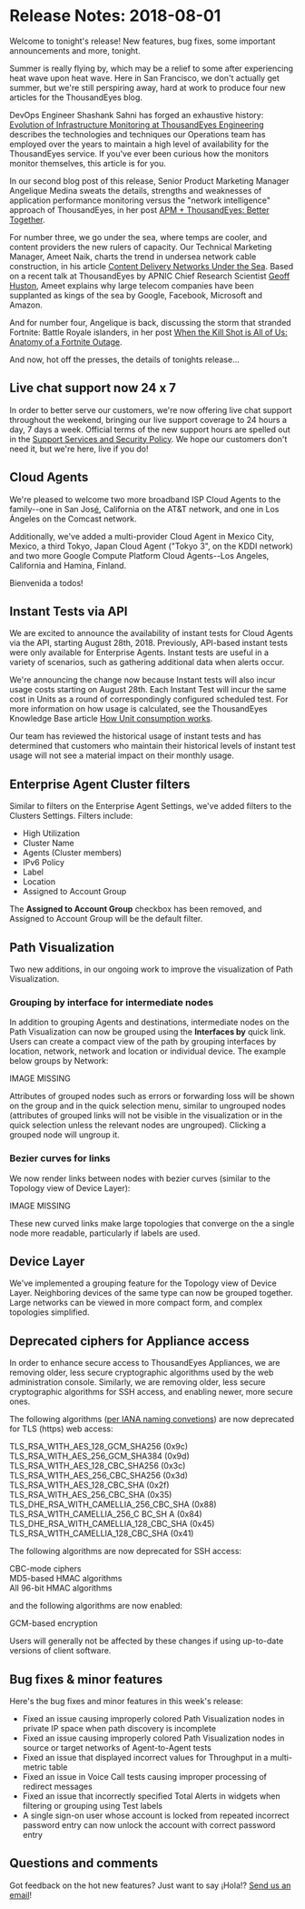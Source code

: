 # Release Notes: 2018-08-01

Welcome to tonight's release! New features, bug fixes, some important announcements and more, tonight.

Summer is really flying by, which may be a relief to some after experiencing heat wave upon heat wave. Here in San Francisco, we don't actually get summer, but we're still perspiring away, hard at work to produce four new articles for the ThousandEyes blog.

DevOps Engineer Shashank Sahni has forged an exhaustive history: [Evolution of Infrastructure Monitoring at ThousandEyes Engineering](https://blog.thousandeyes.com/evolution-infrastructure-monitoring-thousandeyes-engineering/) describes the technologies and techniques our Operations team has employed over the years to maintain a high level of availability for the ThousandEyes service. If you've ever been curious how the monitors monitor themselves, this article is for you.

In our second blog post of this release, Senior Product Marketing Manager Angelique Medina sweats the details, strengths and weaknesses of application performance monitoring versus the "network intelligence" approach of ThousandEyes, in her post [APM + ThousandEyes: Better Together](https://blog.thousandeyes.com/apm-thousandeyes-better-together/).

For number three, we go under the sea, where temps are cooler, and content providers the new rulers of capacity. Our Technical Marketing Manager, Ameet Naik, charts the trend in undersea network cable construction, in his article [Content Delivery Networks Under the Sea](https://blog.thousandeyes.com/content-delivery-networks-under-the-sea/). Based on a recent talk at ThousandEyes by APNIC Chief Research Scientist [Geoff Huston](https://www.apnic.net/about-apnic/team/geoff-huston/), Ameet explains why large telecom companies have been supplanted as kings of the sea by Google, Facebook, Microsoft and Amazon.

And for number four, Angelique is back, discussing the storm that stranded Fortnite: Battle Royale islanders, in her post [When the Kill Shot is All of Us: Anatomy of a Fortnite Outage](https://blog.thousandeyes.com/kill-shot-all-of-us-anatomy-fortnite-outage/).

And now, hot off the presses, the details of tonights release...

## Live chat support now 24 x 7

In order to better serve our customers, we're now offering live chat support throughout the weekend, bringing our live support coverage to 24 hours a day, 7 days a week. Official terms of the new support hours are spelled out in the [Support Services and Security Policy](https://app.thousandeyes.com/legal/support-security). We hope our customers don't need it, but we're here, live if you do!

## Cloud Agents

We're pleased to welcome two more broadband ISP Cloud Agents to the family--one in San Jos[é](http://www.sjsu.edu/senate/docs/S70-12.pdf), California on the AT&T network, and one in Los Ángeles on the Comcast network.

Additionally, we've added a multi-provider Cloud Agent in Mexico City, Mexico, a third Tokyo, Japan Cloud Agent \("Tokyo 3", on the KDDI network\) and two more Google Compute Platform Cloud Agents--Los Angeles, California and Hamina, Finland.

Bienvenida a todos!

## Instant Tests via API

We are excited to announce the availability of instant tests for Cloud Agents via the API, starting August 28th, 2018. Previously, API-based instant tests were only available for Enterprise Agents.  Instant tests are useful in a variety of scenarios, such as gathering additional data when alerts occur.

We're announcing the change now because Instant tests will also incur usage costs starting on August 28th. Each Instant Test will incur the same cost in Units as a round of correspondingly configured scheduled test. For more information on how usage is calculated, see the ThousandEyes Knowledge Base article [How Unit consumption works](https://success.thousandeyes.com/PublicArticlePage?articleIdParam=kA0E0000000CmmoKAC).

Our team has reviewed the historical usage of instant tests and has determined that customers who maintain their historical levels of instant test usage will not see a material impact on their monthly usage.

## Enterprise Agent Cluster filters

Similar to filters on the Enterprise Agent Settings, we've added filters to the Clusters Settings. Filters include:

* High Utilization
* Cluster Name
* Agents \(Cluster members\)
* IPv6 Policy
* Label
* Location
* Assigned to Account Group

The **Assigned to Account Group** checkbox has been removed, and Assigned to Account Group will be the default filter.

## Path Visualization

Two new additions, in our ongoing work to improve the visualization of Path Visualization.

### Grouping by interface for intermediate nodes

In addition to grouping Agents and destinations, intermediate nodes on the Path Visualization can now be grouped using the **Interfaces by** quick link. Users can create a compact view of the path by grouping interfaces by location, network, network and location or individual device. The example below groups by Network:

IMAGE MISSING

Attributes of grouped nodes such as errors or forwarding loss will be shown on the group and in the quick selection menu, similar to ungrouped nodes \(attributes of grouped links will not be visible in the visualization or in the quick selection unless the relevant nodes are ungrouped\). Clicking a grouped node will ungroup it. 

### Bezier curves for links

We now render links between nodes with bezier curves \(similar to the Topology view of Device Layer\):

IMAGE MISSING

 These new curved links make large topologies that converge on the a single node more readable, particularly if labels are used.

## Device Layer

We've implemented a grouping feature for the Topology view of Device Layer.  Neighboring devices of the same type can now be grouped together. Large networks can be viewed in more compact form, and complex topologies simplified. 

## Deprecated ciphers for Appliance access

 In order to enhance secure access to ThousandEyes Appliances, we are removing older, less secure cryptographic algorithms used by the web administration console. Similarly, we are removing older, less secure cryptographic algorithms for SSH access, and enabling newer, more secure ones.

The following algorithms \([per IANA naming convetions](https://www.iana.org/assignments/tls-parameters/tls-parameters.xhtml#tls-parameters-4)\) are now deprecated for TLS \(https\) web access:

TLS\_RSA\_W1TH\_AES\_128\_GCM\_SHA256 \(0x9c\)  
TLS\_RSA\_WlTH\_AES\_256\_GCM\_SHA384 \(0x9d\)  
TLS\_RSA\_W1TH\_AES\_128\_CBC\_SHA256 \(0x3c\)  
TLS\_RSA\_W1TH\_AES\_256\_CBC\_SHA256 \(0x3d\)  
TLS\_RSA\_W1TH\_AES\_128\_CBC\_SHA \(0x2f\)  
TLS\_RSA\_WlTH\_AES\_256\_CBC\_SHA \(0x35\)  
TLS\_DHE\_RSA\_WITH\_CAMELLIA\_256\_CBC\_SHA \(0x88\)  
TLS\_RSA\_W1TH\_CAMELLIA\_256\_C BC\_SH A \(0x84\)  
TLS\_DHE\_RSA\_WITH\_CAMELLIA\_128\_CBC\_SHA \(0x45\)  
TLS\_RSA\_W1TH\_CAMELLIA\_128\_CBC\_SHA \(0x41\)

The following algorithms are now deprecated for SSH access:

CBC-mode ciphers  
MD5-based HMAC algorithms  
All 96-bit HMAC algorithms

and the following algorithms are now enabled:

GCM-based encryption

Users will generally not be affected by these changes if using up-to-date versions of client software.

## Bug fixes & minor features

Here's the bug fixes and minor features in this week's release:

* Fixed an issue causing improperly colored Path Visualization nodes in private IP space when path discovery is incomplete
* Fixed an issue causing improperly colored Path Visualization nodes in source or target networks of Agent-to-Agent tests
* Fixed an issue that displayed incorrect values for Throughput in a multi-metric table
* Fixed an issue in Voice Call tests causing improper processing of redirect messages
* Fixed an issue that incorrectly specified Total Alerts in widgets when filtering or grouping using Test labels
* A single sign-on user whose account is locked from repeated incorrect password entry can now unlock the account with correct password entry

## Questions and comments

Got feedback on the hot new features? Just want to say ¡Hola!? [Send us an email](mailto:support@thousandeyes.com?subject=2018-08-01+Release+Update)!

